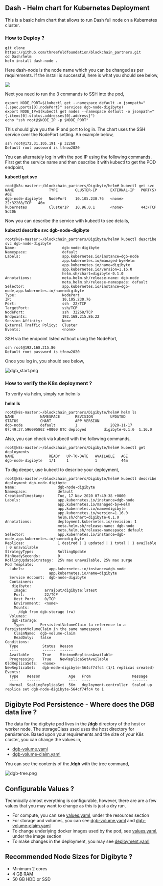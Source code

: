 ## Dash - Helm chart for Kubernetes Deployment

This is a basic helm chart that allows to run Dash full node on a Kubernetes cluster.

### How to Deploy ?
```
git clone https://github.com/threefoldfoundation/blockchain_partners.git
cd Dash/helm
helm install dash-node .
```
Here dash-node is the node name which you can be changed as per requirements. If the install is successful, here is what you should see below,

![](../images/helm_deploy_success.png)

Next you need to run the 3 commands to SSH into the pod,
```
export NODE_PORT=$(kubectl get --namespace default -o jsonpath="{.spec.ports[0].nodePort}" services dgb-node-digibyte)
export NODE_IP=$(kubectl get nodes --namespace default -o jsonpath="{.items[0].status.addresses[0].address}")
echo "ssh root@$NODE_IP -p $NODE_PORT"
```
This should give you the IP and port to log in. The chart uses the SSH service over the NodePort setting. An example below,

```
ssh root@172.31.105.191 -p 32268
Default root password is tfnow2020
```
You can alternately log in with the pod IP using the following commands. First get the service name and then describe it with kubectl to get the POD endpoint,

**kubectl get svc**

```
root@k8s-master:~/blockchain_partners/Digibyte/helm# kubectl get svc
NAME                TYPE        CLUSTER-IP      EXTERNAL-IP   PORT(S)        AGE
dgb-node-digibyte   NodePort    10.105.230.76   <none>        22:32268/TCP   46m
kubernetes          ClusterIP   10.96.0.1       <none>        443/TCP        5d20h
```
Now you can describe the service with kubectl to see details,

**kubectl describe svc dgb-node-digibyte**

```
root@k8s-master:~/blockchain_partners/Digibyte/helm# kubectl describe svc dgb-node-digibyte
Name:                     dgb-node-digibyte
Namespace:                default
Labels:                   app.kubernetes.io/instance=dgb-node
                          app.kubernetes.io/managed-by=Helm
                          app.kubernetes.io/name=digibyte
                          app.kubernetes.io/version=1.16.0
                          helm.sh/chart=digibyte-0.1.0
Annotations:              meta.helm.sh/release-name: dgb-node
                          meta.helm.sh/release-namespace: default
Selector:                 app.kubernetes.io/instance=dgb-node,app.kubernetes.io/name=digibyte
Type:                     NodePort
IP:                       10.105.230.76
Port:                     ssh  22/TCP
TargetPort:               ssh/TCP
NodePort:                 ssh  32268/TCP
Endpoints:                192.168.215.86:22
Session Affinity:         None
External Traffic Policy:  Cluster
Events:                   <none>
```

SSH via the endpoint listed without using the NodePort,

```
ssh root@192.168.215.86
Default root password is tfnow2020
```

Once you log in, you should see below,

![dgb_start.png](../images/dgb_start.png)

### How to verify the K8s deployment ?

To verify via helm, simply run helm ls

**helm ls**

```
root@k8s-master:~/blockchain_partners/Digibyte/helm# helm ls
NAME            NAMESPACE       REVISION        UPDATED                                 STATUS          CHART           APP VERSION
dgb-node        default         1               2020-11-17 07:49:37.596095802 +0000 UTC deployed        digibyte-0.1.0  1.16.0
```

Also, you can check via kubectl with the following commands,

```
root@k8s-master:~/blockchain_partners/Digibyte/helm# kubectl get deployments
NAME                READY   UP-TO-DATE   AVAILABLE   AGE
dgb-node-digibyte   1/1     1            1           44m

```

To dig deeper, use kubectl to describe your deployment,

```
root@k8s-master:~/blockchain_partners/Digibyte/helm# kubectl describe deployment dgb-node-digibyte
Name:                   dgb-node-digibyte
Namespace:              default
CreationTimestamp:      Tue, 17 Nov 2020 07:49:38 +0000
Labels:                 app.kubernetes.io/instance=dgb-node
                        app.kubernetes.io/managed-by=Helm
                        app.kubernetes.io/name=digibyte
                        app.kubernetes.io/version=1.16.0
                        helm.sh/chart=digibyte-0.1.0
Annotations:            deployment.kubernetes.io/revision: 1
                        meta.helm.sh/release-name: dgb-node
                        meta.helm.sh/release-namespace: default
Selector:               app.kubernetes.io/instance=dgb-node,app.kubernetes.io/name=digibyte
Replicas:               1 desired | 1 updated | 1 total | 1 available | 0 unavailable
StrategyType:           RollingUpdate
MinReadySeconds:        0
RollingUpdateStrategy:  25% max unavailable, 25% max surge
Pod Template:
  Labels:           app.kubernetes.io/instance=dgb-node
                    app.kubernetes.io/name=digibyte
  Service Account:  dgb-node-digibyte
  Containers:
   digibyte:
    Image:        arrajput/digibyte:latest
    Port:         22/TCP
    Host Port:    0/TCP
    Environment:  <none>
    Mounts:
      /dgb from dgb-storage (rw)
  Volumes:
   dgb-storage:
    Type:       PersistentVolumeClaim (a reference to a PersistentVolumeClaim in the same namespace)
    ClaimName:  dgb-volume-claim
    ReadOnly:   false
Conditions:
  Type           Status  Reason
  ----           ------  ------
  Available      True    MinimumReplicasAvailable
  Progressing    True    NewReplicaSetAvailable
OldReplicaSets:  <none>
NewReplicaSet:   dgb-node-digibyte-564cf74fc4 (1/1 replicas created)
Events:
  Type    Reason             Age   From                   Message
  ----    ------             ----  ----                   -------
  Normal  ScalingReplicaSet  56m   deployment-controller  Scaled up replica set dgb-node-digibyte-564cf74fc4 to 1
```

## Digibyte Pod Persistence - Where does the DGB data live ?

The data for the digibyte pod lives in the **/dgb** directory of the host or worker node. The storageClass used uses the host directory for persistence. Based upon your requirements and the size of your K8s cluster, you can change the values in,

* [dgb-volume.yaml](templates/dgb-volume.yaml)
* [dgb-volume-claim.yaml](templates/dgb-volume-claim.yaml)


You can see the contents of the **/dgb** with the tree command,

![dgb-tree.png](../images/dgb-tree.png)

## Configurable Values ?

Technically almost everything is configurable, however, there are are a few values that you may want to change as this is just a dry run,

* For compute, you can see [values.yaml](values.yaml), under the resources section
* For storage and volumes, you can see [dgb-volume.yaml](templates/dgb-volume.yaml) and [dgb-volume-claim.yaml](templates/dgb-volume-claim.yaml)
* To change underlying docker images used by the pod, see [values.yaml](values.yaml), under the image section
* To make changes in the deployment, you may see [deployment.yaml](templates/deployment.yaml)

## Recommended Node Sizes for Digibyte ?

* Minimum 2 cores 
* 4 GB RAM  
* 50 GB HDD or SSD


